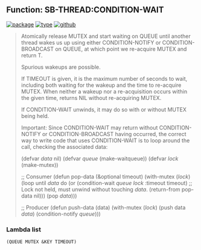 ## Function: SB-THREAD:CONDITION-WAIT
[![package](https://img.shields.io/badge/Package-SB--THREAD-5f9ea0.svg?style=social&colorA=999999)](../) [![type](https://img.shields.io/badge/Type-Function-5f9ea0.svg?style=social&colorA=999999)](../#function) [![github](https://img.shields.io/badge/GitHub-View_the_source-5f9ea0.svg?style=social&colorA=999999&logo=github)](https://github.com/sbcl/sbcl/blob/master/src/code/target-thread.lisp/) 

> Atomically release MUTEX and start waiting on QUEUE until another thread
> wakes us up using either CONDITION-NOTIFY or CONDITION-BROADCAST on
> QUEUE, at which point we re-acquire MUTEX and return T.
> 
> Spurious wakeups are possible.
> 
> If TIMEOUT is given, it is the maximum number of seconds to wait,
> including both waiting for the wakeup and the time to re-acquire
> MUTEX. When neither a wakeup nor a re-acquisition occurs within the
> given time, returns NIL without re-acquiring MUTEX.
> 
> If CONDITION-WAIT unwinds, it may do so with or without MUTEX being
> held.
> 
> Important: Since CONDITION-WAIT may return without CONDITION-NOTIFY or
> CONDITION-BROADCAST having occurred, the correct way to write code
> that uses CONDITION-WAIT is to loop around the call, checking the
> associated data:
> 
> (defvar *data* nil)
> (defvar *queue* (make-waitqueue))
> (defvar *lock* (make-mutex))
> 
> ;; Consumer
> (defun pop-data (&optional timeout)
> (with-mutex (*lock*)
> (loop until *data*
> do (or (condition-wait *queue* *lock* :timeout timeout)
> ;; Lock not held, must unwind without touching *data*.
> (return-from pop-data nil)))
> (pop *data*)))
> 
> ;; Producer
> (defun push-data (data)
> (with-mutex (*lock*)
> (push data *data*)
> (condition-notify *queue*)))

### Lambda list
```
(QUEUE MUTEX &KEY TIMEOUT)
```
